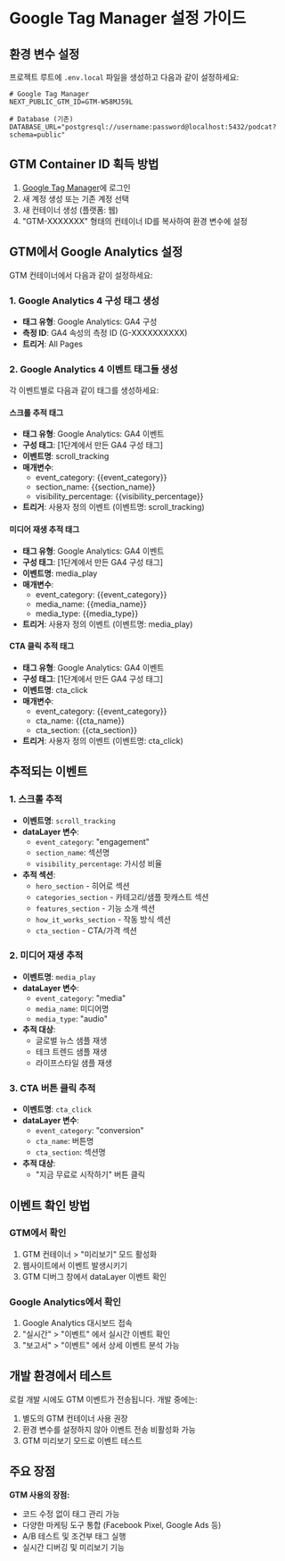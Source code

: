 # Google Tag Manager 설정 가이드

## 환경 변수 설정

프로젝트 루트에 `.env.local` 파일을 생성하고 다음과 같이 설정하세요:

```env
# Google Tag Manager
NEXT_PUBLIC_GTM_ID=GTM-W58MJ59L

# Database (기존)
DATABASE_URL="postgresql://username:password@localhost:5432/podcat?schema=public"
```

## GTM Container ID 획득 방법

1. [Google Tag Manager](https://tagmanager.google.com/)에 로그인
2. 새 계정 생성 또는 기존 계정 선택
3. 새 컨테이너 생성 (플랫폼: 웹)
4. "GTM-XXXXXXX" 형태의 컨테이너 ID를 복사하여 환경 변수에 설정

## GTM에서 Google Analytics 설정

GTM 컨테이너에서 다음과 같이 설정하세요:

### 1. Google Analytics 4 구성 태그 생성

- **태그 유형**: Google Analytics: GA4 구성
- **측정 ID**: GA4 속성의 측정 ID (G-XXXXXXXXXX)
- **트리거**: All Pages

### 2. Google Analytics 4 이벤트 태그들 생성

각 이벤트별로 다음과 같이 태그를 생성하세요:

#### 스크롤 추적 태그

- **태그 유형**: Google Analytics: GA4 이벤트
- **구성 태그**: [1단계에서 만든 GA4 구성 태그]
- **이벤트명**: scroll_tracking
- **매개변수**:
  - event_category: {{event_category}}
  - section_name: {{section_name}}
  - visibility_percentage: {{visibility_percentage}}
- **트리거**: 사용자 정의 이벤트 (이벤트명: scroll_tracking)

#### 미디어 재생 추적 태그

- **태그 유형**: Google Analytics: GA4 이벤트
- **구성 태그**: [1단계에서 만든 GA4 구성 태그]
- **이벤트명**: media_play
- **매개변수**:
  - event_category: {{event_category}}
  - media_name: {{media_name}}
  - media_type: {{media_type}}
- **트리거**: 사용자 정의 이벤트 (이벤트명: media_play)

#### CTA 클릭 추적 태그

- **태그 유형**: Google Analytics: GA4 이벤트
- **구성 태그**: [1단계에서 만든 GA4 구성 태그]
- **이벤트명**: cta_click
- **매개변수**:
  - event_category: {{event_category}}
  - cta_name: {{cta_name}}
  - cta_section: {{cta_section}}
- **트리거**: 사용자 정의 이벤트 (이벤트명: cta_click)

## 추적되는 이벤트

### 1. 스크롤 추적

- **이벤트명**: `scroll_tracking`
- **dataLayer 변수**:
  - `event_category`: "engagement"
  - `section_name`: 섹션명
  - `visibility_percentage`: 가시성 비율
- **추적 섹션**:
  - `hero_section` - 히어로 섹션
  - `categories_section` - 카테고리/샘플 팟캐스트 섹션
  - `features_section` - 기능 소개 섹션
  - `how_it_works_section` - 작동 방식 섹션
  - `cta_section` - CTA/가격 섹션

### 2. 미디어 재생 추적

- **이벤트명**: `media_play`
- **dataLayer 변수**:
  - `event_category`: "media"
  - `media_name`: 미디어명
  - `media_type`: "audio"
- **추적 대상**:
  - 글로벌 뉴스 샘플 재생
  - 테크 트렌드 샘플 재생
  - 라이프스타일 샘플 재생

### 3. CTA 버튼 클릭 추적

- **이벤트명**: `cta_click`
- **dataLayer 변수**:
  - `event_category`: "conversion"
  - `cta_name`: 버튼명
  - `cta_section`: 섹션명
- **추적 대상**:
  - "지금 무료로 시작하기" 버튼 클릭

## 이벤트 확인 방법

### GTM에서 확인

1. GTM 컨테이너 > "미리보기" 모드 활성화
2. 웹사이트에서 이벤트 발생시키기
3. GTM 디버그 창에서 dataLayer 이벤트 확인

### Google Analytics에서 확인

1. Google Analytics 대시보드 접속
2. "실시간" > "이벤트" 에서 실시간 이벤트 확인
3. "보고서" > "이벤트" 에서 상세 이벤트 분석 가능

## 개발 환경에서 테스트

로컬 개발 시에도 GTM 이벤트가 전송됩니다.
개발 중에는:

1. 별도의 GTM 컨테이너 사용 권장
2. 환경 변수를 설정하지 않아 이벤트 전송 비활성화 가능
3. GTM 미리보기 모드로 이벤트 테스트

## 주요 장점

**GTM 사용의 장점:**

- 코드 수정 없이 태그 관리 가능
- 다양한 마케팅 도구 통합 (Facebook Pixel, Google Ads 등)
- A/B 테스트 및 조건부 태그 실행
- 실시간 디버깅 및 미리보기 기능
